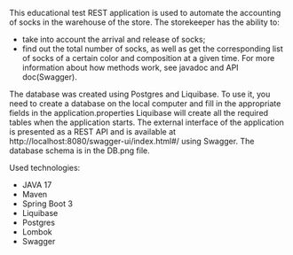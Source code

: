 This educational test REST application is used to automate the accounting of socks in the warehouse of the store. The storekeeper has the ability to:
- take into account the arrival and release of socks;
- find out the total number of socks, as well as get the corresponding list of socks of a certain color and composition at a given time.
For more information about how methods work, see javadoc and API doc(Swagger).

The database was created using Postgres and Liquibase. To use it, you need to create a database on the local computer and fill in the appropriate fields in the application.properties
Liquibase will create all the required tables when the application starts.
The external interface of the application is presented as a REST API and is available at http://localhost:8080/swagger-ui/index.html#/ using Swagger.
The database schema is in the DB.png file.

Used technologies:
- JAVA 17
- Maven
- Spring Boot 3
- Liquibase
- Postgres
- Lombok
- Swagger